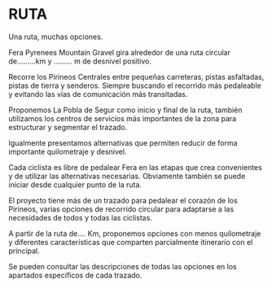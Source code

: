 # RUTA

Una ruta, muchas opciones.

Fera Pyrenees Mountain Gravel gira alrededor de una ruta circular de.........km y ......... m de desnivel positivo.

Recorre los Pirineos Centrales entre pequeñas carreteras, pistas asfaltadas, pistas de tierra y senderos. Siempre buscando el recorrido más pedaleable y evitando las vías de comunicación más transitadas.

Proponemos La Pobla de Segur como inicio y final de la ruta, también utilizamos los centros de servicios más importantes de la zona para estructurar y segmentar el trazado.

Igualmente presentamos alternativas que permiten reducir de forma importante quilometraje y desnivel.

Cada ciclista es libre de pedalear Fera en las etapas que crea convenientes y de utilizar las alternativas necesarias. Obviamente también se puede iniciar desde cualquier punto de la ruta.

El proyecto tiene más de un trazado para pedalear el corazón de los Pirineos, varias opciones de recorrido circular para adaptarse a las necesidades de todos y todas las ciclistas.

A partir de la ruta de…. Km, proponemos opciones con menos quilometraje y diferentes características que comparten parcialmente itinerario con el principal.

Se pueden consultar las descripciones de todas las opciones en los apartados específicos de cada trazado.
